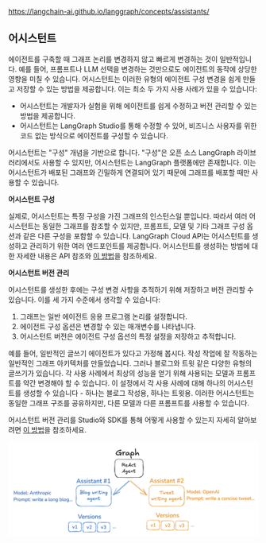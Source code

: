 https://langchain-ai.github.io/langgraph/concepts/assistants/


## **어시스턴트**

에이전트를 구축할 때 그래프 논리를 변경하지 않고 빠르게 변경하는 것이 일반적입니다. 예를 들어, 프롬프트나 LLM 선택을 변경하는 것만으로도 에이전트의 동작에 상당한 영향을 미칠 수 있습니다. 어시스턴트는 이러한 유형의 에이전트 구성 변경을 쉽게 만들고 저장할 수 있는 방법을 제공합니다. 이는 최소 두 가지 사용 사례가 있을 수 있습니다:
- 어시스턴트는 개발자가 실험을 위해 에이전트를 쉽게 수정하고 버전 관리할 수 있는 방법을 제공합니다.
- 어시스턴트는 LangGraph Studio를 통해 수정할 수 있어, 비즈니스 사용자를 위한 코드 없는 방식으로 에이전트를 구성할 수 있습니다.

어시스턴트는 "구성" 개념을 기반으로 합니다. "구성"은 오픈 소스 LangGraph 라이브러리에서도 사용할 수 있지만, 어시스턴트는 LangGraph 플랫폼에만 존재합니다. 이는 어시스턴트가 배포된 그래프와 긴밀하게 연결되어 있기 때문에 그래프를 배포할 때만 사용할 수 있습니다.

**어시스턴트 구성**

실제로, 어시스턴트는 특정 구성을 가진 그래프의 인스턴스일 뿐입니다. 따라서 여러 어시스턴트는 동일한 그래프를 참조할 수 있지만, 프롬프트, 모델 및 기타 그래프 구성 옵션과 같은 다른 구성을 포함할 수 있습니다. LangGraph Cloud API는 어시스턴트를 생성하고 관리하기 위한 여러 엔드포인트를 제공합니다. 어시스턴트를 생성하는 방법에 대한 자세한 내용은 API 참조와 [이 방법](#)을 참조하세요.

**어시스턴트 버전 관리**

어시스턴트를 생성한 후에는 구성 변경 사항을 추적하기 위해 저장하고 버전 관리할 수 있습니다. 이를 세 가지 수준에서 생각할 수 있습니다:
1. 그래프는 일반 에이전트 응용 프로그램 논리를 설정합니다.
2. 에이전트 구성 옵션은 변경할 수 있는 매개변수를 나타냅니다.
3. 어시스턴트 버전은 에이전트 구성 옵션의 특정 설정을 저장하고 추적합니다.

예를 들어, 일반적인 글쓰기 에이전트가 있다고 가정해 봅시다. 작성 작업에 잘 작동하는 일반적인 그래프 아키텍처를 만들었습니다. 그러나 블로그와 트윗 같은 다양한 유형의 글쓰기가 있습니다. 각 사용 사례에서 최상의 성능을 얻기 위해 사용되는 모델과 프롬프트를 약간 변경해야 할 수 있습니다. 이 설정에서 각 사용 사례에 대해 하나의 어시스턴트를 생성할 수 있습니다 - 하나는 블로그 작성용, 하나는 트윗용. 이러한 어시스턴트는 동일한 그래프 구조를 공유하지만, 다른 모델과 다른 프롬프트를 사용할 수 있습니다.

어시스턴트 버전 관리를 Studio와 SDK를 통해 어떻게 사용할 수 있는지 자세히 알아보려면 [이 방법](#)을 참조하세요.

![assistant](../asset/assistants.png)